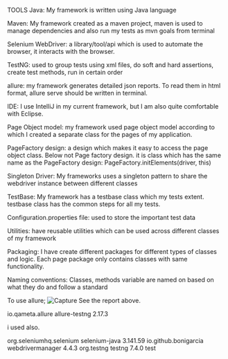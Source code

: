 TOOLS
Java: My framework is written using Java language

Maven: My framework created as a maven project, maven is used to manage dependencies and also run my tests as mvn
goals from terminal

Selenium WebDriver: a library/tool/api which is used to automate the browser, it interacts with the browser.

TestNG: used to group tests using xml files, do soft and hard assertions, create test methods, run in certain order

allure: my framework generates detailed json reports. To read them in html format, allure serve should be written in terminal.

IDE: I use IntelliJ in my current framework, but I am also quite comfortable with Eclipse.

Page Object model: my framework used page object model according to which I created a separate class for the pages of
my application.

PageFactory design: a design which makes it easy to access the page object class.
Below not Page factory design. it is class which has the same name as the PageFactory design:
PageFactory.initElements(driver, this)

Singleton Driver: My frameworks uses a singleton pattern to share the webdriver instance between different classes

TestBase: My framework has a testbase class which my tests extent. testbase class has the common steps for all my tests.

Configuration.properties file: used to store the important test data

Utilities: have reusable utilities which can be used across different classes of my framework

Packaging: I have create different packages for different types of classes and logic. Each page package only contains classes
with same functionality.

Naming conventions: Classes, methods variable are named on based on what they do and follow a standard


To use allure;
![Capture](https://user-images.githubusercontent.com/89145396/159188933-9ba9948b-b212-4b47-9319-1d06cad72265.PNG)
See the report above.

<dependency>
            <groupId>io.qameta.allure</groupId>
            <artifactId>allure-testng</artifactId>
            <version>2.17.3</version>
        </dependency>
        
 i used also.

 <dependency>
            <groupId>org.seleniumhq.selenium</groupId>
            <artifactId>selenium-java</artifactId>
            <version>3.141.59</version>
        </dependency>
        <!-- https://mvnrepository.com/artifact/io.github.bonigarcia/webdrivermanager -->
        <dependency>
            <groupId>io.github.bonigarcia</groupId>
            <artifactId>webdrivermanager</artifactId>
            <version>4.4.3</version>
        </dependency>
        <!-- https://mvnrepository.com/artifact/org.testng/testng -->
        <dependency>
            <groupId>org.testng</groupId>
            <artifactId>testng</artifactId>
            <version>7.4.0</version>
            <scope>test</scope>
        </dependency>
        

 
 
